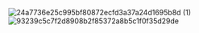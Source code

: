 ![24a7736e25c995bf80872ecfd3a37a24d1695b8d (1)](https://github.com/user-attachments/assets/f8d63d86-f060-4589-88bc-cc5b798a9f49)
![93239c5c7f2d8908b2f85372a8b5c1f0f35d29de](https://github.com/user-attachments/assets/218d0f81-c349-4ebe-bebe-dce8ce87b6d3)
